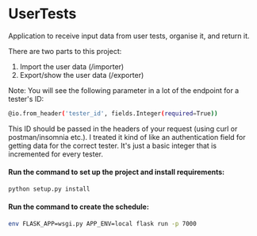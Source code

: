 # UserTests
Application to receive input data from user tests, organise it, and return it.

There are two parts to this project:

1. Import the user data (/importer)
2. Export/show the user data (/exporter)

Note:
You will see the following parameter in a lot of the endpoint for a tester's ID:
```sh
@io.from_header('tester_id', fields.Integer(required=True))
```
This ID should be passed in the headers of your request (using curl or postman/insomnia etc.). I treated it kind of
like an authentication field for getting data for the correct tester. It's just a basic integer that
is incremented for every tester.

#### Run the command to set up the project and install requirements:

```sh
python setup.py install
```

#### Run the command to create the schedule:

```sh
env FLASK_APP=wsgi.py APP_ENV=local flask run -p 7000
```
